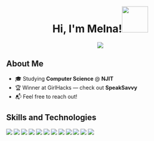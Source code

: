 <h1 align="center">Hi, I'm Melna!<img src="https://media.tenor.com/6OQG2anfD4AAAAAj/easter-eggs-cute.gif" height="70px" width="70px">
</h1>
<p align="center">
  <a href="https://www.linkedin.com/in/melnaabraham/" target="_blank">
    <img src="https://img.shields.io/badge/-LinkedIn-blue?style=flat-square&logo=linkedin" />
  </a>
</p>


## About Me
- 🎓 Studying <strong>Computer Science</strong> @ <strong>NJIT</strong></li>
- 🏆 Winner at GirlHacks — check out <strong>SpeakSavvy</strong></li>
- 📬 Feel free to reach out!</li>


## Skills and Technologies
<p>
  <img src="https://img.shields.io/badge/Python-3776AB?style=flat&logo=python&logoColor=white" />
  <img src="https://img.shields.io/badge/Java-007396?style=flat&logo=java&logoColor=white" />
  <img src="https://img.shields.io/badge/C++-00599C?style=flat&logo=c%2B%2B&logoColor=white" />
  <img src="https://img.shields.io/badge/JavaScript-F7DF1E?style=flat&logo=javascript&logoColor=black" />
  <img src="https://img.shields.io/badge/HTML5-E34F26?style=flat&logo=html5&logoColor=white" />
  <img src="https://img.shields.io/badge/CSS3-1572B6?style=flat&logo=css3&logoColor=white" />
  <img src="https://img.shields.io/badge/React-61DAFB?style=flat&logo=react&logoColor=black" />
  <img src="https://img.shields.io/badge/Node.js-339933?style=flat&logo=nodedotjs&logoColor=white" />
  <img src="https://img.shields.io/badge/TensorFlow-FF6F00?style=flat&logo=tensorflow&logoColor=white" />
  <img src="https://img.shields.io/badge/Keras-D00000?style=flat&logo=keras&logoColor=white" />
  <img src="https://img.shields.io/badge/SQL-4479A1?style=flat&logo=mysql&logoColor=white" />
  <img src="https://img.shields.io/badge/Git-F05032?style=flat&logo=git&logoColor=white" />
</p>

